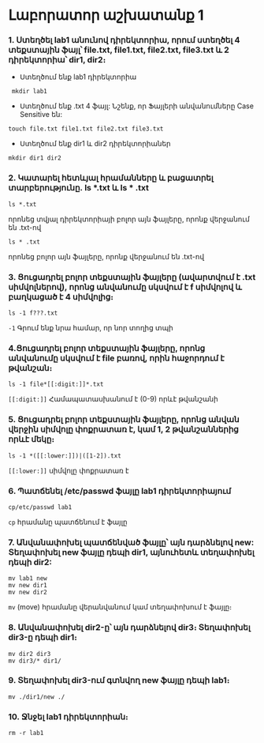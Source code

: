 # Լաբորատոր աշխատանք 1
###  1. Ստեղծել lab1 անունով դիրեկտորիա, որում ստեղծել 4 տեքստային ֆայլ՝ file.txt, file1.txt, file2.txt, file3.txt և 2 դիրեկտորիա՝ dir1, dir2։

* Ստեղծում ենք lab1 դիրեկտորիա
```
 mkdir lab1
```
* Ստեղծում ենք .txt 4 ֆայլ: Նշենք, որ Ֆայլերի անվանումները Case Sensitive են:
```
touch file.txt file1.txt file2.txt file3.txt
``` 
* Ստեղծում ենք dir1 և dir2 դիրեկտորիաներ
```
mkdir dir1 dir2
```
### 2. Կատարել հետևյալ հրամանները և բացատրել տարբերությունը․ ls *.txt և ls * .txt
```
ls *.txt 
```
որոնեց տվյալ դիրեկտորիայի բոլոր այն ֆայլերը, որոնք վերջանում են .txt-ով
```
ls * .txt
```
որոնեց բոլոր այն ֆայլերը, որոնք վերջանում են .txt-ով

### 3. Ցուցադրել բոլոր տեքստային ֆայլերը (ավարտվում է .txt սիմվոլներով), որոնց անվանումը սկսվում է f սիմվոլով և բաղկացած է 4 սիմվոլից։
```
ls -1 f???.txt
```
```-1``` Գրում ենք նրա համար, որ նոր տողից տպի

### 4.Ցուցադրել բոլոր տեքստային ֆայլերը, որոնց անվանումը սկսվում է file բառով, որին հաջորդում է թվանշան։
```
ls -1 file*[[:digit:]]*.txt
```
```[[:digit:]]``` Համապատասխանում է (0-9) որևէ թվանշանի

### 5. Ցուցադրել բոլոր տեքստային ֆայլերը, որոնց անվան վերջին սիմվոլը փոքրատառ է, կամ 1, 2 թվանշաններից որևէ մեկը։
```
ls -1 *([[:lower:]])|([1-2]).txt
```
```[[:lower:]]``` սիմվոլը փոքրատառ է

### 6. Պատճենել /etc/passwd ֆայլը lab1 դիրեկտորիայում
```
cp/etc/passwd lab1
```
```cp``` հրամանը պատճենում է ֆայլը

### 7. Անվանափոխել պատճենված ֆայլը՝ այն դարձնելով new: Տեղափոխել new ֆայլը դեպի dir1, այնուհետև տեղափոխել դեպի dir2:
```
mv lab1 new
mv new dir1
mv new dir2
```
```mv``` (move) հրամանը վերանվանում կամ տեղափոխում է ֆայլը։

### 8. Անվանափոխել dir2-ը՝ այն դարձնելով dir3։ Տեղափոխել dir3-ը դեպի dir1։
```
mv dir2 dir3
mv dir3/* dir1/
```

### 9. Տեղափոխել dir3-ում գտնվող new ֆայլը դեպի lab1։
```
mv ./dir1/new ./
```

### 10. Ջնջել lab1 դիրեկտորիան։
```
rm -r lab1
```